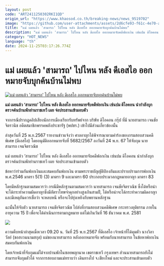 ```yaml
---
layout: post
code: "ART2411250302RKI1QD"
origin_url: "https://www.khaosod.co.th/breaking-news/news_9519702"
image: "https://github.com/user-attachments/assets/2d6cfe93-f61c-4e70-aa75-4cefacfcbd22"
title: "แม่ เผยแล้ว 'สามารถ' ไปไหน หลัง ดีเอสไอ ออกหมายจับบุกค้นบ้านไม่พบ"
description: "แม่ เผยแล้ว 'สามารถ' ไปไหน หลัง ดีเอสไอ ออกหมายจับคดีฟอกเงิน เซ่นปม ดิไอคอน นำกำลังบุกตรวจค้นบ้านพักย่านราชเทวี เผย จ่อประสานเข้ามอบตัว"
category: "HOT_NEWS"
language: "th"
date: 2024-11-25T03:17:26.774Z
---
```


# แม่ เผยแล้ว 'สามารถ' ไปไหน หลัง ดีเอสไอ ออกหมายจับบุกค้นบ้านไม่พบ

[![แม่ เผยแล้ว 'สามารถ' ไปไหน หลัง ดีเอสไอ ออกหมายจับบุกค้นบ้านไม่พบ](https://www.khaosod.co.th/wpapp/uploads/2024/11/DSI-2.jpg "แม่ เผยแล้ว 'สามารถ' ไปไหน หลัง ดีเอสไอ ออกหมายจับบุกค้นบ้านไม่พบ")](https://www.khaosod.co.th/wpapp/uploads/2024/11/DSI-2.jpg)

**แม่ เผยแล้ว ‘สามารถ’ ไปไหน หลัง ดีเอสไอ ออกหมายจับคดีฟอกเงิน เซ่นปม ดิไอคอน นำกำลังบุกตรวจค้นบ้านพักย่านราชเทวี เผย จ่อประสานเข้ามอบตัว**

จากกรณีปรากฏคลิปเสียงนักการเมืองเรียกรับทรัพย์จาก บริษัท ดิไอคอน กรุ๊ป ที่มี นายสามารถ เจนชัยจิตรวนิช อดีตสมาชิกพรรคพลังประชารัฐ (พปชร.) เข้าไปมีส่วนเกี่ยวข้องนั้น

ล่าสุดวันที่ 25 พ.ย.2567 รายงานข่าวแจ้งว่า ศาลอาญาได้พิจารณาตามคำร้องของกรมสอบสวนคดีพิเศษ (ดีเอสไอ) โดยอนุมัติออกหมายจับที่ 5682/2567 ลงวันที่ 24 พ.ย. 67 ให้จับกุม นายสามารถ เจนจิตรวณิช

แม่ เผยแล้ว ‘สามารถ’ ไปไหน หลัง ดีเอสไอ ออกหมายจับคดีฟอกเงิน เซ่นปม ดิไอคอน นำกำลังบุกตรวจค้นบ้านพักย่านราชเทวี เผย จ่อประสานเข้ามอบตัว

ข้อหาว่าร่วมกันฟอกเงินและสมคบกันฟอกเงิน ตามพระราชบัญญัติป้องกันและปราบปรามการฟอกเงิน พ.ศ.2546 มาตรา 5(1) (3) มาตรา 9 และมาตรา 60 ประกอบประมวลกฎหมายอาญา มาตรา 83

โดยมีหลักฐานตามสมควรว่า กรณีมีหลักฐานตามสมควรว่า นายสามารถ เจนชัยจิตรวณิช ซึ่งได้หรือน่าจะได้กระทำความผิดอาญาซึ่งมีอัตราโทษจำคุกอย่างสูงเกินสามปี, ได้หรือน่าจะได้กระทำความผิดอาญาและมีเหตุอันควรเชื่อว่า จะหลบหนี หรือจะไปยุ่งเหยิงกับพยานหลักฐาน

ฉะนั้นให้จับตัว นายสามารถ เจนชัยจิตรวณิช ไปส่งที่กรมสอบสวนคดีพิเศษ กระทรวงยุติธรรม ภายในอายุความ 15 ปี เพื่อจะได้ดำเนินการตามกฎหมาย แต่ไม่เกินวันที่ 16 ธันวาคม พ.ศ. 2581

[![](https://www.khaosod.co.th/wpapp/uploads/2024/11/25-สามารถ3.jpg)](https://www.khaosod.co.th/wpapp/uploads/2024/11/25-สามารถ3.jpg)

ความคืบหน้าล่าสุดเมื่อเวลา 09.20 น. วันที่ 25 พ.ย.2567 ที่ดีเอสไอ เจ้าหน้าที่ได้คุมตัว นางวิลาวัลย์ (ขอสงวนนามสกุล) แม่ของนายสามารถ หลังออกหมายจับ พร้อมกับนายสามารถ ในข้อหาฟอกเงิน สมคบกันฟอกเงิน

โดยเจ้าหน้าที่จับกุมแม่ได้จากบ้านพักในซอยพญานาค เขตราชเทวี กรุงเทพฯ ส่วนนายสามารถยังไม่สามารถจับกุมตัวได้ จากการสอบถามแม่ทราบว่า เดินทางไป จ.เชียงใหม่ และจะประสานเข้ามอบตัว